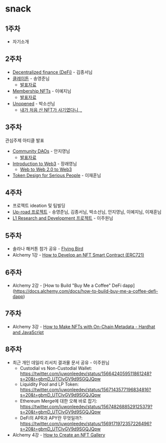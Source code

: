 # snack

## 1주차
- 자기소개

## 2주차
- [Decentralized finance (DeFi)](https://ethereum.org/en/defi/) - 김종서님
- [클레이튼](https://ko.docs.klaytn.foundation/) - 송영준님
  - [발표자료](https://github.com/web3snack/snack/blob/main/files/klaytn.pdf)
- [Membership NFTs](https://mirror.xyz/nati.eth/) - 이예지님
  - [발표자료](https://github.com/web3snack/snack/blob/main/files/membership_NFT.pdf)
- [Unopened](https://unopnd.medium.com/) - 박소선님
  - [내가 처음 산 NFT가 사기였다니,,,](https://maily.so/sosunnyproject/posts/19d0147c)

## 3주차
관심주제 아티클 발표
- [Community DAOs](https://p.mirror.xyz/cVN3KOss0uqpZwxHQKtC4Syvn1RfXaxofFKHJuKLWS4) - 안지영님
  - [발표자료](https://www.notion.so/Community-DAOs-ec8175a80520415a9b4a3157f55df575)
- [Introduction to Web3](https://ethereum.org/en/web3/) - 장래영님
  - [Web to Web 2.0 to Web3](https://www.notion.so/comcom/Web-to-Web-2-0-to-Web3-e3b4a516daa041bd8df0082e9573ad15)
- [Token Design for Serious People](https://jumpcrypto.com/token-design-for-serious-people/) - 이재훈님

## 4주차
- 프로젝트 ideation 및 팀빌딩
- [Up-road 프로젝트](https://github.com/web3snack/snack/blob/main/files/StatesDAO%20PPD.pdf) - 송영준님, 김종서님, 박소선님, 안지영님, 이예지님, 이재훈님
- [L1 Research and Development 프로젝트](https://github.com/web3snack/snack/blob/main/files/StatesDAO_FW2_JuwonLee.pdf) - 이주원님

## 5주차
- 솔라나 해커톤 참가 공유 - [Flying Bird](https://flyingbird.gg/)
- Alchemy 1강 - [How to Develop an NFT Smart Contract (ERC721)](https://docs.alchemy.com/docs/1-how-to-develop-an-nft-smart-contract-erc721-with-alchemy)

## 6주차 
- Alchemy 2강 - [How to Build "Buy Me a Coffee" DeFi dapp] (https://docs.alchemy.com/docs/how-to-build-buy-me-a-coffee-defi-dapp)

## 7주차 
- Alchemy 3강 - [How to Make NFTs with On-Chain Metadata - Hardhat and JavaScript](https://docs.alchemy.com/docs/how-to-make-nfts-with-on-chain-metadata-hardhat-and-javascript)

## 8주차 
- 최근 개인 데일리 리서치 결과물 문서 공유 - 이주원님 
  - Custodial vs Non-Custodial Wallet: https://twitter.com/juwonleedev/status/1566424059511861248?s=20&t=gbmD_UTClvGV9d9SGQJQpw
  - Liquidity Pool and LP Token: https://twitter.com/juwonleedev/status/1567143577196834816?s=20&t=gbmD_UTClvGV9d9SGQJQpw
  - Ethereum Merge에 대한 오해 바로 잡기: https://twitter.com/juwonleedev/status/1567482688529125379?s=20&t=gbmD_UTClvGV9d9SGQJQpw
  - DeFi의 APR과 APY란 무엇일까?: https://twitter.com/juwonleedev/status/1569171972357226496?s=20&t=gbmD_UTClvGV9d9SGQJQpw
- Alchemy 4강 - [How to Create an NFT Gallery](https://docs.alchemy.com/docs/how-to-create-an-nft-gallery)
